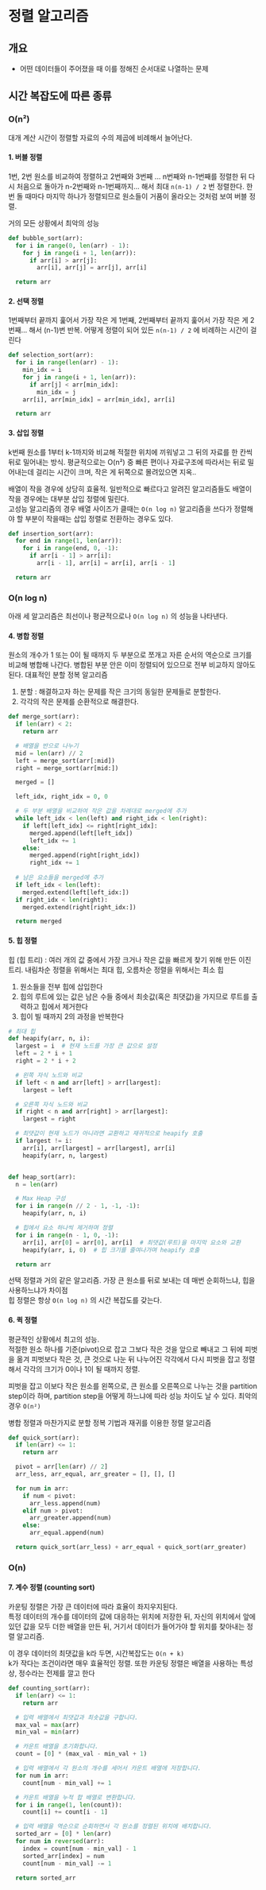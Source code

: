 # 정렬 알고리즘
## 개요
- 어떤 데이터들이 주어졌을 때 이를 정해진 순서대로 나열하는 문제

## 시간 복잡도에 따른 종류

### O(n²)
대개 계산 시간이 정렬할 자료의 수의 제곱에 비례해서 늘어난다.

#### 1. 버블 정렬
1번, 2번 원소를 비교하여 정렬하고 2번째와 3번째 ... n번째와 n-1번째를 정렬한 뒤 다시 처음으로 돌아가 n-2번째와 n-1번째까지... 해서 최대 `n(n-1) / 2` 번 정렬한다. 한번 돌 때마다 마지막 하나가 정렬되므로 원소들이 거품이 올라오는 것처럼 보여 버블 정렬.

거의 모든 상황에서 최악의 성능

```python
def bubble_sort(arr):
  for i in range(0, len(arr) - 1):
    for j in range(i + 1, len(arr)):
      if arr[i] > arr[j]:
        arr[i], arr[j] = arr[j], arr[i]

  return arr
```

#### 2. 선택 정렬
1번째부터 끝까지 훑어서 가장 작은 게 1번째, 2번째부터 끝까지 훑어서 가장 작은 게 2번째... 해서 (n-1)번 반복. 어떻게 정렬이 되어 있든 `n(n-1) / 2` 에 비례하는 시간이 걸린다

```python
def selection_sort(arr):
  for i in range(len(arr) - 1):
    min_idx = i
    for j in range(i + 1, len(arr)):
      if arr[j] < arr[min_idx]:
        min_idx = j
    arr[i], arr[min_idx] = arr[min_idx], arr[i]

  return arr
```

#### 3. 삽입 정렬
k번째 원소를 1부터 k-1까지와 비교해 적절한 위치에 끼워넣고 그 뒤의 자료를 한 칸씩 뒤로 밀어내는 방식. 평균적으로는 O(n²) 중 빠른 편이나 자료구조에 따라서는 뒤로 밀어내는데 걸리는 시간이 크며, 작은 게 뒤쪽으로 몰려있으면 지옥..

배열이 작을 경우에 상당히 효율적. 일반적으로 빠르다고 알려진 알고리즘들도 배열이 작을 경우에는 대부분 삽입 정렬에 밀린다.<br />
고성능 알고리즘의 경우 배열 사이즈가 클때는 `O(n log n)` 알고리즘을 쓰다가 정렬해야 할 부분이 작을때는 삽입 정렬로 전환하는 경우도 있다.

```python
def insertion_sort(arr):
  for end in range(1, len(arr)):
    for i in range(end, 0, -1):
      if arr[i - 1] > arr[i]:
        arr[i - 1], arr[i] = arr[i], arr[i - 1]

  return arr
```

### O(n log n)
아래 세 알고리즘은 최선이나 평균적으로나 `O(n log n)` 의 성능을 나타낸다.

#### 4. 병합 정렬
원소의 개수가 1 또는 0이 될 때까지 두 부분으로 쪼개고 자른 순서의 역순으로 크기를 비교해 병합해 나간다. 병합된 부분 안은 이미 정렬되어 있으므로 전부 비교하지 않아도 된다. 대표적인 분할 정복 알고리즘

1. 분할 : 해결하고자 하는 문제를 작은 크기의 동일한 문제들로 분할한다.
2. 각각의 작은 문제를 순환적으로 해결한다.

```python
def merge_sort(arr):
  if len(arr) < 2:
    return arr

  # 배열을 반으로 나누기
  mid = len(arr) // 2
  left = merge_sort(arr[:mid])
  right = merge_sort(arr[mid:])

  merged = []

  left_idx, right_idx = 0, 0

  # 두 부분 배열을 비교하여 작은 값을 차례대로 merged에 추가
  while left_idx < len(left) and right_idx < len(right):
    if left[left_idx] <= right[right_idx]:
      merged.append(left[left_idx])
      left_idx += 1
    else:
      merged.append(right[right_idx])
      right_idx += 1
  
  # 남은 요소들을 merged에 추가
  if left_idx < len(left):
    merged.extend(left[left_idx:])
  if right_idx < len(right):
    merged.extend(right[right_idx:])

  return merged
```

#### 5. 힙 정렬
힙 (힙 트리) : 여러 개의 값 중에서 가장 크거나 작은 값을 빠르게 찾기 위해 만든 이진 트리. 내림차순 정렬을 위해서는 최대 힙, 오름차순 정렬을 위해서는 최소 힙

1. 원소들을 전부 힙에 삽입한다
2. 힙의 루트에 있는 값은 남은 수들 중에서 최솟값(혹은 최댓값)을 가지므로 루트를 출력하고 힙에서 제거한다
3. 힙이 빌 때까지 2의 과정을 반복한다

```python
# 최대 힙
def heapify(arr, n, i):
  largest = i  # 현재 노드를 가장 큰 값으로 설정
  left = 2 * i + 1
  right = 2 * i + 2

  # 왼쪽 자식 노드와 비교
  if left < n and arr[left] > arr[largest]:
    largest = left

  # 오른쪽 자식 노드와 비교
  if right < n and arr[right] > arr[largest]:
    largest = right

  # 최댓값이 현재 노드가 아니라면 교환하고 재귀적으로 heapify 호출
  if largest != i:
    arr[i], arr[largest] = arr[largest], arr[i]
    heapify(arr, n, largest)


def heap_sort(arr):
  n = len(arr)

  # Max Heap 구성
  for i in range(n // 2 - 1, -1, -1):
    heapify(arr, n, i)

  # 힙에서 요소 하나씩 제거하며 정렬
  for i in range(n - 1, 0, -1):
    arr[i], arr[0] = arr[0], arr[i]  # 최댓값(루트)을 마지막 요소와 교환
    heapify(arr, i, 0)  # 힙 크기를 줄여나가며 heapify 호출

  return arr

```

선택 정렬과 거의 같은 알고리즘. 가장 큰 원소를 뒤로 보내는 데 매번 순회하느냐, 힙을 사용하느냐가 차이점<br />
힙 정렬은 항상 `O(n log n)` 의 시간 복잡도를 갖는다.

#### 6. 퀵 정렬
평균적인 상황에서 최고의 성능.<br />
적절한 원소 하나를 기준(pivot)으로 잡고 그보다 작은 것을 앞으로 빼내고 그 뒤에 피벗을 옮겨 피벗보다 작은 것, 큰 것으로 나눈 뒤 나누어진 각각에서 다시 피벗을 잡고 정렬해서 각각의 크기가 0이나 1이 될 때까지 정렬.

피벗을 잡고 이보다 작은 원소를 왼쪽으로, 큰 원소를 오른쪽으로 나누는 것을 partition step이라 하며, partition step을 어떻게 하느냐에 따라 성능 차이도 날 수 있다. 최악의 경우 `O(n²)`

병합 정렬과 마찬가지로 분할 정복 기법과 재귀를 이용한 정렬 알고리즘

```python
def quick_sort(arr):
  if len(arr) <= 1:
    return arr

  pivot = arr[len(arr) // 2]
  arr_less, arr_equal, arr_greater = [], [], []

  for num in arr:
    if num < pivot:
      arr_less.append(num)
    elif num > pivot:
      arr_greater.append(num)
    else:
      arr_equal.append(num)

  return quick_sort(arr_less) + arr_equal + quick_sort(arr_greater)
```


### O(n)
#### 7. 계수 정렬 (counting sort)
카운팅 정렬은 가장 큰 데이터에 따라 효율이 좌지우지된다.<br />
특정 데이터의 개수를 데이터의 값에 대응하는 위치에 저장한 뒤, 자신의 위치에서 앞에 있던 값을 모두 더한 배열을 만든 뒤, 거기서 데이터가 들어가야 할 위치를 찾아내는 정렬 알고리즘.

이 경우 데이터의 최댓값을 k라 두면, 시간복잡도는 `O(n + k)` <br />
k가 작다는 조건이라면 매우 효율적인 정렬. 또한 카운팅 정렬은 배열을 사용하는 특성상, 정수라는 전제를 깔고 한다

```python
def counting_sort(arr):
  if len(arr) <= 1:
    return arr

  # 입력 배열에서 최댓값과 최솟값을 구합니다.
  max_val = max(arr)
  min_val = min(arr)

  # 카운트 배열을 초기화합니다.
  count = [0] * (max_val - min_val + 1)

  # 입력 배열에서 각 원소의 개수를 세어서 카운트 배열에 저장합니다.
  for num in arr:
    count[num - min_val] += 1

  # 카운트 배열을 누적 합 배열로 변환합니다.
  for i in range(1, len(count)):
    count[i] += count[i - 1]

  # 입력 배열을 역순으로 순회하면서 각 원소를 정렬된 위치에 배치합니다.
  sorted_arr = [0] * len(arr)
  for num in reversed(arr):
    index = count[num - min_val] - 1
    sorted_arr[index] = num
    count[num - min_val] -= 1

  return sorted_arr
```